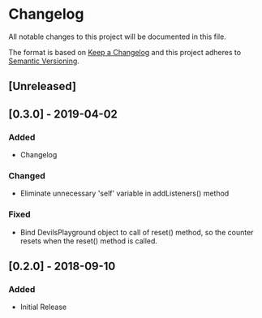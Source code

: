# Changelog
All notable changes to this project will be documented in this file.

The format is based on [Keep a Changelog](http://keepachangelog.com/en/1.0.0/)
and this project adheres to [Semantic Versioning](http://semver.org/spec/v2.0.0.html).

## [Unreleased]

## [0.3.0] - 2019-04-02
### Added
- Changelog

### Changed
- Eliminate unnecessary 'self' variable in addListeners() method

### Fixed
- Bind DevilsPlayground object to call of reset() method, so the counter resets
  when the reset() method is called.

## [0.2.0] - 2018-09-10
### Added
- Initial Release
